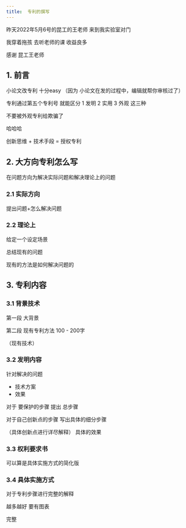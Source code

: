```yaml
---
title:  专利的撰写
---
```


昨天2022年5月6号的昆工的王老师 来到我实验室对门

我穿着拖孩 去听老师的课 收益良多

感谢 昆工王老师

## 1. 前言

小论文改专利 十分easy （因为 小论文在发的过程中，编辑就帮你审核过了）

专利通过第五个专利号 就能区分 1 发明 2 实用 3 外观 这三种

不要被外观专利给欺骗了

哈哈哈

创新思维 + 技术手段 = 授权专利

## 2. 大方向专利怎么写

在问题方向为解决实际问题和解决理论上的问题

### 2.1 实际方向

提出问题+怎么解决问题

### 2.2 理论上

给定一个设定场景

总结现有的问题

现有的方法是如何解决问题的

## 3. 专利内容

### 3.1 背景技术

第一段 大背景

第二段 现有专利方法 100 - 200字

（现有技术）

### 3.2 发明内容

针对解决的问题

- 技术方案
- 效果

对于 要保护的步骤 提出 总步骤

对于自己创新点的步骤 写出具体的细分步骤

（具体创新点进行详尽解释） 具体的效果

### 3.3 权利要求书

可以算是具体实施方式的简化版

### 3.4 具体实施方式

对于专利步骤进行完整的解释 

越多越好 要有图表

完整